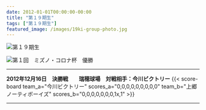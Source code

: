 ```yaml
---
date: 2012-01-01T00:00:00-00:00
title: "第１９期生"
tags: ["第１９期生"]
featured_image: /images/19ki-group-photo.jpg
---
```


![第１９期生](/images/19ki-group-photo.jpg)

![第１回　ミズノ・コロナ杯　優勝](/images/19ki-2012-mizuno-korona-hai-yuushou.jpg)

---

**2012年12月16日　決勝戦　　瑞穂球場　対戦相手：今川ビクトリー**
{{< score-board team_a="今川ビクトリー" scores_a="0,0,0,0,0,0,0,0,0"
                team_b="上郷ノーティボーイズ" scores_b="0,0,0,0,0,0,0,1x,1" >}}

---
